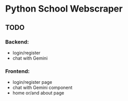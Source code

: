 # Python School Webscraper

## TODO
### Backend:
* login/register
* chat with Gemini

### Frontend:
* login/register page
* chat with Gemini component
* home or/and about page

